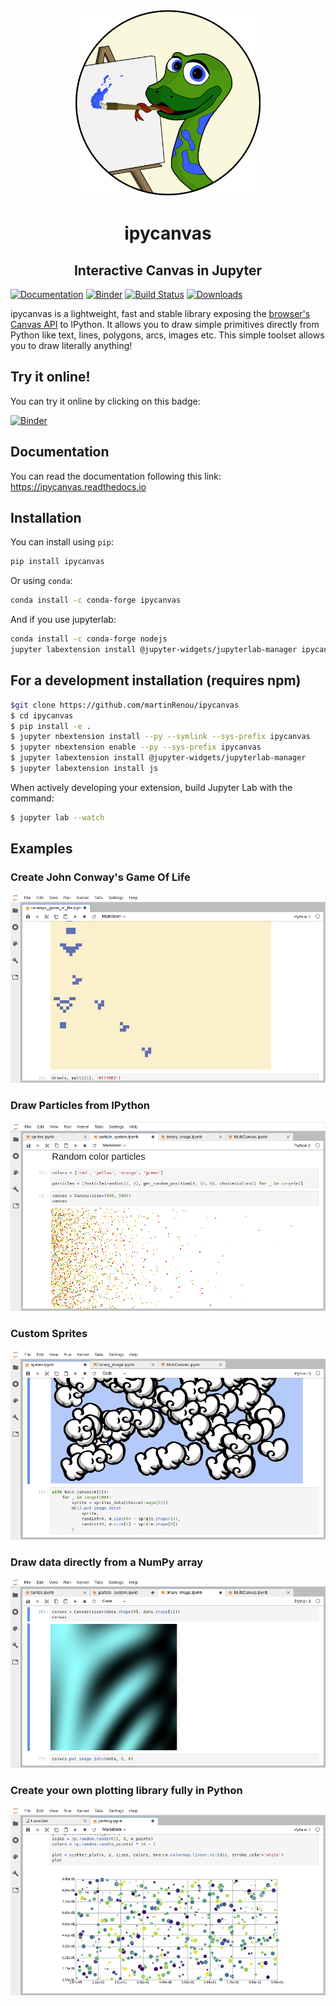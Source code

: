 <p align="center"><img width="300" src="docs/source/images/ipycanvas_logo.svg"></p>
<h1 align="center">ipycanvas</h1>
<h2 align="center"> Interactive Canvas in Jupyter </h1>

[![Documentation](http://readthedocs.org/projects/ipycanvas/badge/?version=latest)](https://ipycanvas.readthedocs.io/en/latest/?badge=latest)
[![Binder](https://mybinder.org/badge_logo.svg)](https://mybinder.org/v2/gh/martinRenou/ipycanvas/stable?filepath=examples)
[![Build Status](https://travis-ci.org/martinRenou/ipycanvas.svg?branch=master)](https://travis-ci.org/martinRenou/ipycanvas)
[![Downloads](https://pepy.tech/badge/ipycanvas)](https://pepy.tech/project/ipycanvas)

ipycanvas is a lightweight, fast and stable library exposing the [browser's Canvas API](https://developer.mozilla.org/en-US/docs/Web/API/Canvas_API) to IPython.
It allows you to draw simple primitives directly from Python like text, lines, polygons, arcs, images etc. This simple toolset allows you to draw literally anything!

## Try it online!

You can try it online by clicking on this badge:

[![Binder](https://mybinder.org/badge_logo.svg)](https://mybinder.org/v2/gh/martinRenou/ipycanvas/stable?filepath=examples)

## Documentation

You can read the documentation following this link: https://ipycanvas.readthedocs.io

## Installation

You can install using `pip`:

```bash
pip install ipycanvas
```

Or using `conda`:

```bash
conda install -c conda-forge ipycanvas
```

And if you use jupyterlab:

```bash
conda install -c conda-forge nodejs
jupyter labextension install @jupyter-widgets/jupyterlab-manager ipycanvas
```

## For a development installation (requires npm)
```bash
$git clone https://github.com/martinRenou/ipycanvas
$ cd ipycanvas
$ pip install -e .
$ jupyter nbextension install --py --symlink --sys-prefix ipycanvas
$ jupyter nbextension enable --py --sys-prefix ipycanvas
$ jupyter labextension install @jupyter-widgets/jupyterlab-manager
$ jupyter labextension install js
```
When actively developing your extension, build Jupyter Lab with the command:
```bash
$ jupyter lab --watch
```
## Examples

### Create John Conway's Game Of Life
![John Conway's Game Of Life](docs/source/images/ipycanvas_gameoflife.png)

### Draw Particles from IPython
![Particles](docs/source/images/ipycanvas_particles.png)

### Custom Sprites
![Sprites](docs/source/images/ipycanvas_sprites.png)

### Draw data directly from a NumPy array
![NumPy](docs/source/images/ipycanvas_binary.png)

### Create your own plotting library **fully** in Python
![Plotting](docs/source/images/ipycanvas_scatter.png)

